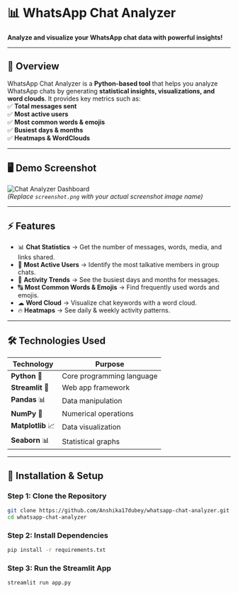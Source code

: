 # 📊 WhatsApp Chat Analyzer  
**Analyze and visualize your WhatsApp chat data with powerful insights!**  

---

## 📌 Overview  
WhatsApp Chat Analyzer is a **Python-based tool** that helps you analyze WhatsApp chats by generating **statistical insights, visualizations, and word clouds**. It provides key metrics such as:  
✅ **Total messages sent**  
✅ **Most active users**  
✅ **Most common words & emojis**  
✅ **Busiest days & months**  
✅ **Heatmaps & WordClouds**  

---

## 🖥️ Demo Screenshot  
![Chat Analyzer Dashboard](screenshot.png)  
_(Replace `screenshot.png` with your actual screenshot image name)_  

---

## ⚡ Features  
- 📊 **Chat Statistics** → Get the number of messages, words, media, and links shared.  
- 👥 **Most Active Users** → Identify the most talkative members in group chats.  
- 📅 **Activity Trends** → See the busiest days and months for messages.  
- 🔠 **Most Common Words & Emojis** → Find frequently used words and emojis.  
- ☁ **Word Cloud** → Visualize chat keywords with a word cloud.  
- 🔥 **Heatmaps** → See daily & weekly activity patterns.  

---

## 🛠️ Technologies Used  
| Technology  | Purpose  |
|-------------|---------|
| **Python** 🐍 | Core programming language |
| **Streamlit** 🎨 | Web app framework |
| **Pandas** 📊 | Data manipulation |
| **NumPy** 🔢 | Numerical operations |
| **Matplotlib** 📈 | Data visualization |
| **Seaborn** 📊 | Statistical graphs |

---

## 🚀 Installation & Setup  
### Step 1: Clone the Repository  
```bash
git clone https://github.com/Anshika17dubey/whatsapp-chat-analyzer.git
cd whatsapp-chat-analyzer
```
### Step 2: Install Dependencies  
```bash
pip install -r requirements.txt
```
### Step 3: Run the Streamlit App  
```bash
streamlit run app.py

